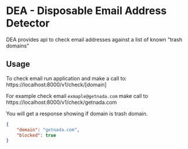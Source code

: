 # DEA - Disposable Email Address Detector

DEA provides api to check email addresses against a list of known "trash domains"

## Usage

To check email run application and make a call to: https://localhost:8000/v1/check/[domain]

For example check email `exmaple@getnada.com` make call to https://localhost:8000/v1/check/getnada.com

You will get a response showing if domain is trash domain.

```json
{
    "domain": "getnada.com",
    "blocked": true
}
```
